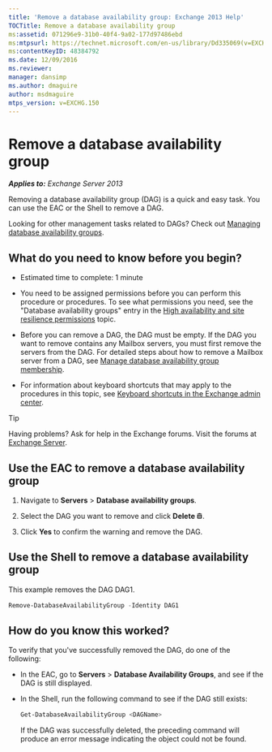 ```yaml
---
title: 'Remove a database availability group: Exchange 2013 Help'
TOCTitle: Remove a database availability group
ms:assetid: 071296e9-31b0-40f4-9a02-177d97486ebd
ms:mtpsurl: https://technet.microsoft.com/en-us/library/Dd335069(v=EXCHG.150)
ms:contentKeyID: 48384792
ms.date: 12/09/2016
ms.reviewer: 
manager: dansimp
ms.author: dmaguire
author: msdmaguire
mtps_version: v=EXCHG.150
---
```


# Remove a database availability group

_**Applies to:** Exchange Server 2013_

Removing a database availability group (DAG) is a quick and easy task. You can use the EAC or the Shell to remove a DAG.

Looking for other management tasks related to DAGs? Check out [Managing database availability groups](managing-database-availability-groups-exchange-2013-help.md).

## What do you need to know before you begin?

  - Estimated time to complete: 1 minute

  - You need to be assigned permissions before you can perform this procedure or procedures. To see what permissions you need, see the "Database availability groups" entry in the [High availability and site resilience permissions](high-availability-and-site-resilience-permissions-exchange-2013-help.md) topic.

  - Before you can remove a DAG, the DAG must be empty. If the DAG you want to remove contains any Mailbox servers, you must first remove the servers from the DAG. For detailed steps about how to remove a Mailbox server from a DAG, see [Manage database availability group membership](manage-database-availability-group-membership-exchange-2013-help.md).

  - For information about keyboard shortcuts that may apply to the procedures in this topic, see [Keyboard shortcuts in the Exchange admin center](keyboard-shortcuts-in-the-exchange-admin-center-2013-help.md).

> [!TIP]
> Having problems? Ask for help in the Exchange forums. Visit the forums at [Exchange Server](https://go.microsoft.com/fwlink/p/?linkid=60612).

## Use the EAC to remove a database availability group

1. Navigate to **Servers** \> **Database availability groups**.

2. Select the DAG you want to remove and click **Delete** ![Delete icon](images/Dd298078.14f639f6-61e8-4418-bbfb-0db14de9d2f5(EXCHG.150).gif "Delete icon").

3. Click **Yes** to confirm the warning and remove the DAG.

## Use the Shell to remove a database availability group

This example removes the DAG DAG1.

```powershell
Remove-DatabaseAvailabilityGroup -Identity DAG1
```

## How do you know this worked?

To verify that you've successfully removed the DAG, do one of the following:

  - In the EAC, go to **Servers** \> **Database Availability Groups**, and see if the DAG is still displayed.

  - In the Shell, run the following command to see if the DAG still exists:

    ```powershell
    Get-DatabaseAvailabilityGroup <DAGName>
    ```

    If the DAG was successfully deleted, the preceding command will produce an error message indicating the object could not be found.

